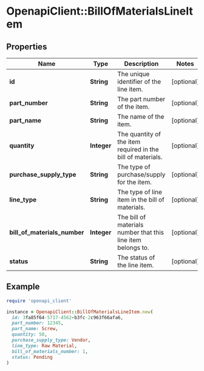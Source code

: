 # OpenapiClient::BillOfMaterialsLineItem

## Properties

| Name | Type | Description | Notes |
| ---- | ---- | ----------- | ----- |
| **id** | **String** | The unique identifier of the line item. | [optional] |
| **part_number** | **String** | The part number of the item. | [optional] |
| **part_name** | **String** | The name of the item. | [optional] |
| **quantity** | **Integer** | The quantity of the item required in the bill of materials. | [optional] |
| **purchase_supply_type** | **String** | The type of purchase/supply for the item. | [optional] |
| **line_type** | **String** | The type of line item in the bill of materials. | [optional] |
| **bill_of_materials_number** | **Integer** | The bill of materials number that this line item belongs to. | [optional] |
| **status** | **String** | The status of the line item. | [optional] |

## Example

```ruby
require 'openapi_client'

instance = OpenapiClient::BillOfMaterialsLineItem.new(
  id: 3fa85f64-5717-4562-b3fc-2c963f66afa6,
  part_number: 12345,
  part_name: Screw,
  quantity: 50,
  purchase_supply_type: Vendor,
  line_type: Raw Material,
  bill_of_materials_number: 1,
  status: Pending
)
```

